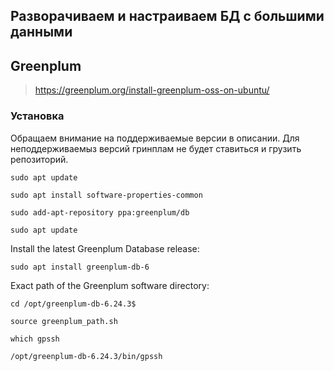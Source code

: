 Разворачиваем и настраиваем БД с большими данными
-----------------------------------------------

## Greenplum

> https://greenplum.org/install-greenplum-oss-on-ubuntu/

### Установка

Обращаем внимание на поддерживаемые версии в описании.
Для неподдерживаемыз версий гринплам не будет ставиться и грузить репозиторий.

```
sudo apt update
```
```
sudo apt install software-properties-common
```
```
sudo add-apt-repository ppa:greenplum/db
```
```
sudo apt update
```

Install the latest Greenplum Database release:
```
sudo apt install greenplum-db-6
```

Exact path of the Greenplum software directory:
```
cd /opt/greenplum-db-6.24.3$ 
```
```
source greenplum_path.sh
```
```
which gpssh
```
```
/opt/greenplum-db-6.24.3/bin/gpssh
```

